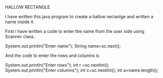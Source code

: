 HALLOW RECTANGLE

I have written this java program to create a hallow rectanlge and written a name inside it.

First i have written a code to enter the name from the user side using Scanner class.

 System.out.println("Enter name");
  String name=sc.next();
  
  And the code to enter the rows and columns is
  
   System.out.println("Enter rows");
  int r =sc.nextInt();
  System.out.println("Enter columns");
  int c=sc.nextInt();
  int a=name.length();
